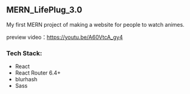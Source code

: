 ## MERN_LifePlug_3.0

My first MERN project of making a website for people to watch animes.

preview video：https://youtu.be/A60VtcA_gy4

### Tech Stack:

- React
- React Router 6.4+
- blurhash
- Sass
